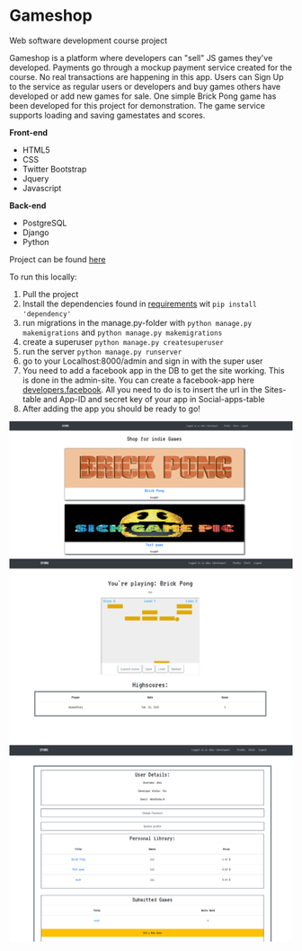 # Gameshop
Web software development course project

  Gameshop is a platform where developers can "sell" JS games they've developed. Payments go through a mockup payment service created
  for the course. No real transactions are happening in this app. Users can Sign Up to the service as regular users or developers
  and buy games others have developed or add new games for sale. One simple Brick Pong game has been developed for
  this project for demonstration. The game service supports loading and saving gamestates and scores.
    
**Front-end**
- HTML5
- CSS
- Twitter Bootstrap
- Jquery
- Javascript

**Back-end**
- PostgreSQL
- Django
- Python

Project can be found [here](https://indiegames.herokuapp.com/)  
  
  To run this locally:
  1. Pull the project
  2. Install the dependencies found in [requirements](./requrements.txt) wit ```pip install 'dependency'```
  3. run migrations in the manage.py-folder with ```python manage.py makemigrations``` and ```python manage.py makemigrations```
  4. create a superuser ```python manage.py createsuperuser```
  5. run the server ```python manage.py runserver```
  6. go to your Localhost:8000/admin and sign in with the super user
  7. You need to add a facebook app in the DB to get the site working. This is done in the admin-site. 
  You can create a facebook-app here [developers.facebook](https://developers.facebook.com/). 
  All you need to do is to insert the url in the Sites-table and App-ID and secret key of your app in Social-apps-table
  8. After adding the app you should be ready to go!
  
  <kbd>![alt text](/screenshots/Frontpage.PNG)</kbd>    
  <kbd>![alt text](/screenshots/Gaming.PNG)</kbd>      
  <kbd>![alt text](/screenshots/Profiles.PNG)</kbd>     

